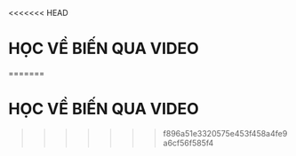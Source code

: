 <<<<<<< HEAD
# HỌC VỀ BIẾN QUA VIDEO
=======
# HỌC VỀ BIẾN QUA VIDEO
>>>>>>> f896a51e3320575e453f458a4fe9a6cf56f585f4
